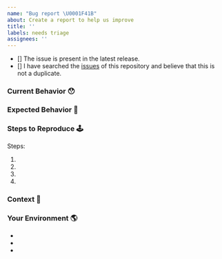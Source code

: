 ```yaml
---
name: "Bug report \U0001F41B"
about: Create a report to help us improve
title: ''
labels: needs triage
assignees: ''
---
```


<!-- Provide a general summary of the issue in the Title above -->

<!--
  Thank you very much for contributing to DPACL by creating an issue! ❤️
  To avoid duplicate issues we ask you to check off the following list.
-->

<!-- Checked checkbox should look like this: [x] -->

- [] The issue is present in the latest release.
- [] I have searched the [issues](https://github.com/vicasas/dpacl/issues) of this repository and believe that this is not a duplicate.

### Current Behavior 😯

<!-- Describe what happens instead of the expected behavior. -->

### Expected Behavior 🤔

<!-- Describe what should happen. -->

### Steps to Reproduce 🕹

<!--
  Provide a link to a live example (you can use codesandbox.io) and an unambiguous set of steps to reproduce this bug.
  Include code to reproduce, if relevant (which it most likely is).

  Issues without some form of live example have a longer response time.
-->

Steps:

1. 
2. 
3. 
4. 

### Context 🔦

<!--
  What are you trying to accomplish? How has this issue affected you?
  Providing context helps us come up with a solution that is most useful in the real world.
-->

### Your Environment 🌎

-
-
-
